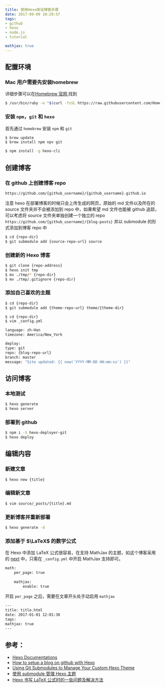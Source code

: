 ```yaml
---
title: 使用Hexo架设博客步骤
date: 2017-09-09 10:29:57
tags: 
- github 
- hexo 
- node.js 
- tutorial

mathjax: true
---
```


## 配置环境

### Mac 用户需要先安装homebrew

详细步骤可以在[Homebrew 官网 ][1]找到

``` bash
$ /usr/bin/ruby -e "$(curl -fsSL https://raw.githubusercontent.com/Homebrew/install/master/install)"
```

### 安装 `npm`，`git` 和 `hexo`

首先通过 `homebrew` 安装 `npm` 和 `git`

``` bash
$ brew update
$ brew install npm npv git
```

``` bash
$ npm install -g hexo-cli
```

## 创建博客

### 在 github 上创建博客 repo

`https://github.com/{github_username}/{github_username}.github.io`

注意 hexo 在部署博客的时候只会上传生成的网页，原始的 md 文件以及所在的 source 文件夹并不会被添加到 repo 中，如果希望 md 文件也能被 github 追踪，可以考虑将 source 文件夹单独创建一个独立的 repo
`https://github.com/{github_username}/{blog-posts}`
并以 submodule 的形式添加到博客 repo 中

``` bash
$ cd {repo-dir}
$ git submodule add {source-repo-url} source
```

### 创建新的 Hexo 博客

``` bash
$ git clone {repo-address}
$ hexo init tmp
$ mv ./tmp/* {repo-dir}
$ mv ./tmp/.gitignore {repo-dir}
```

### 添加自己喜欢的主题

``` bash
$ cd {repo-dir}
$ git submodule add {theme-repo-url} theme/{theme-dir}
```

``` bash
$ cd {repo-dir}
$ vim _config.yml
```

``` bash
language: zh-Han
timezone: America/New_York
```

``` bash
deploy:
type: git
repo: {blog-repo-url}
branch: master
message: "Site updated: {{ now('YYYY-MM-DD HH:mm:ss') }}"
```

## 访问博客

### 本地测试

``` bash
$ hexo generate
$ hexo server
```

### 部署到 github
``` bash
$ npm i -S hexo-deployer-git
$ hexo deploy
```

## 编辑内容
### 新建文章
``` bash
$ hexo new {title}
```

### 编辑新文章
``` bash
$ vim source/_posts/{title}.md
```

### 更新博客并重新部署
``` bash
$ hexo generate -d
```

### 添加基于 $\LaTeX$ 的数学公式
在 Hexo 中添加 LaTeX 公式很容易，在支持 MathJax 的主题，如这个博客采用的 [next][2] 中，只需在 `_config.yml` 中开启 MathJax 支持即可。

``` bash
math:
    per_page: true
    
    mathjax:
        enable: true
```

开启 `per_page` 之后，需要在文章开头处手动启用 `mathjax`

``` bash
---
title: title.html
date: 2017-01-01 12:01:30
tags:
mathjax: true
---
```

## 参考：

* [Hexo Documentations][3]
* [How to setup a blog on github with Hexo][4]
* [Using Git Submodules to Manage Your Custom Hexo Theme][5]
* [使用 submodule 管理 Hexo 主题][6]
* [Hexo 书写 LaTeX 公式时的一些问题及解决方法][7]

[1]:	https://brew.sh
[2]:	https://github.com/iissnan/hexo-theme-next "hexo-theme-next"
[3]:	https://hexo.io/docs/ "Hexo Documentations"
[4]:	https://zirho.github.io/2016/06/04/hexo/ "How to setup a blog on github with Hexo"
[5]:	http://jr0cket.co.uk/hexo/using-git-submodules-for-custom-hexo-theme.html "Using Git Submodules to Manage Your Custom Hexo Theme"
[6]:	http://www.swiftyper.com/2017/07/25/managing-hexo-theme-using-submodule/ "使用 submodule 管理 Hexo 主题"
[7]:	https://jdhao.github.io/2017/10/06/hexo-markdown-latex-equation/ "Hexo 书写 LaTeX 公式时的一些问题及解决方法"
